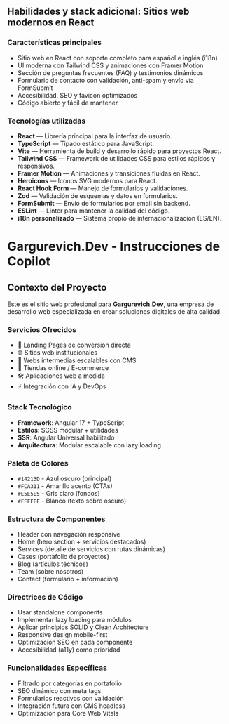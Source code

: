 ## Habilidades y stack adicional: Sitios web modernos en React

### Características principales
- Sitio web en React con soporte completo para español e inglés (i18n)
- UI moderna con Tailwind CSS y animaciones con Framer Motion
- Sección de preguntas frecuentes (FAQ) y testimonios dinámicos
- Formulario de contacto con validación, anti-spam y envío vía FormSubmit
- Accesibilidad, SEO y favicon optimizados
- Código abierto y fácil de mantener

### Tecnologías utilizadas
- **React** — Librería principal para la interfaz de usuario.
- **TypeScript** — Tipado estático para JavaScript.
- **Vite** — Herramienta de build y desarrollo rápido para proyectos React.
- **Tailwind CSS** — Framework de utilidades CSS para estilos rápidos y responsivos.
- **Framer Motion** — Animaciones y transiciones fluidas en React.
- **Heroicons** — Iconos SVG modernos para React.
- **React Hook Form** — Manejo de formularios y validaciones.
- **Zod** — Validación de esquemas y datos en formularios.
- **FormSubmit** — Envío de formularios por email sin backend.
- **ESLint** — Linter para mantener la calidad del código.
- **i18n personalizado** — Sistema propio de internacionalización (ES/EN).
# Gargurevich.Dev - Instrucciones de Copilot

<!-- Use this file to provide workspace-specific custom instructions to Copilot. For more details, visit https://code.visualstudio.com/docs/copilot/copilot-customization#_use-a-githubcopilotinstructionsmd-file -->

## Contexto del Proyecto

Este es el sitio web profesional para **Gargurevich.Dev**, una empresa de desarrollo web especializada en crear soluciones digitales de alta calidad.

### Servicios Ofrecidos
- 📄 Landing Pages de conversión directa
- 🌐 Sitios web institucionales 
- 🧭 Webs intermedias escalables con CMS
- 🛒 Tiendas online / E-commerce
- 🛠️ Aplicaciones web a medida
- ⚡ Integración con IA y DevOps

### Stack Tecnológico
- **Framework**: Angular 17 + TypeScript
- **Estilos**: SCSS modular + utilidades
- **SSR**: Angular Universal habilitado
- **Arquitectura**: Modular escalable con lazy loading

### Paleta de Colores
- `#14213D` - Azul oscuro (principal)
- `#FCA311` - Amarillo acento (CTAs)
- `#E5E5E5` - Gris claro (fondos)
- `#FFFFFF` - Blanco (texto sobre oscuro)

### Estructura de Componentes
- Header con navegación responsive
- Home (hero section + servicios destacados)
- Services (detalle de servicios con rutas dinámicas)
- Cases (portafolio de proyectos)
- Blog (artículos técnicos)
- Team (sobre nosotros)
- Contact (formulario + información)

### Directrices de Código
- Usar standalone components
- Implementar lazy loading para módulos
- Aplicar principios SOLID y Clean Architecture
- Responsive design mobile-first
- Optimización SEO en cada componente
- Accesibilidad (a11y) como prioridad

### Funcionalidades Específicas
- Filtrado por categorías en portafolio
- SEO dinámico con meta tags
- Formularios reactivos con validación
- Integración futura con CMS headless
- Optimización para Core Web Vitals
